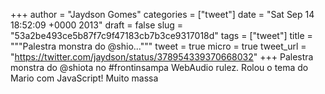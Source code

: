 
+++
author = "Jaydson Gomes"
categories = ["tweet"]
date = "Sat Sep 14 18:52:09 +0000 2013"
draft = false
slug = "53a2be493ce5b87f7c9f47183cb7b3ce9317018d"
tags = ["tweet"]
title = """Palestra monstra do @shio..."""
tweet = true
micro = true
tweet_url = "https://twitter.com/jaydson/status/378954339370668032"
+++
Palestra monstra do @shiota no #frontinsampa WebAudio rulez. Rolou o tema do Mario com JavaScript! Muito massa
